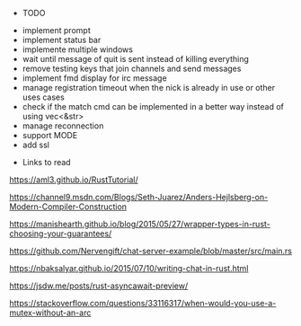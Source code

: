 * TODO 

- implement prompt
- implement status bar
- implemente multiple windows
- wait until message of quit is sent instead of killing everything
- remove testing keys that join channels and send messages
- implement fmd display for irc message
- manage registration timeout when the nick is already in use or other uses cases
- check if the match cmd can be implemented in a better way instead of using vec<&str>
- manage reconnection
- support  MODE
- add ssl

* Links to read

https://aml3.github.io/RustTutorial/

https://channel9.msdn.com/Blogs/Seth-Juarez/Anders-Hejlsberg-on-Modern-Compiler-Construction

https://manishearth.github.io/blog/2015/05/27/wrapper-types-in-rust-choosing-your-guarantees/

https://github.com/Nervengift/chat-server-example/blob/master/src/main.rs

https://nbaksalyar.github.io/2015/07/10/writing-chat-in-rust.html

https://jsdw.me/posts/rust-asyncawait-preview/

https://stackoverflow.com/questions/33116317/when-would-you-use-a-mutex-without-an-arc
